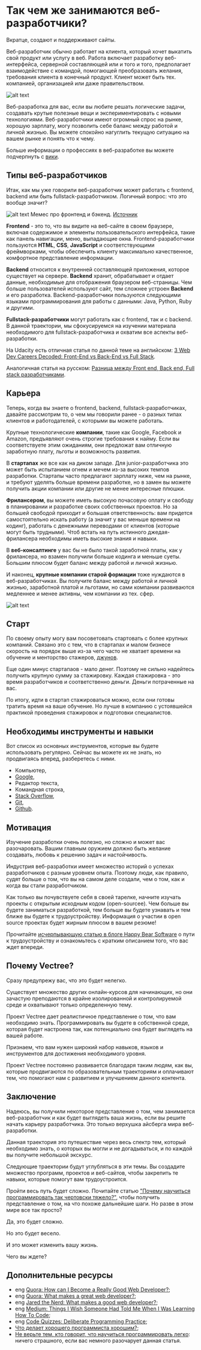 # Так чем же занимаются веб-разработчики?

Вкратце, создают и поддерживают сайты.

Веб-разработчик обычно работает на клиента, который хочет выкатить свой продукт или услугу в веб. Работа включает разработку веб-интерфейса, серверной составляющей или и того и того, предполагает взаимодействие с командой, помогающей преобразовать желания, требования клиента в конечный продукт. Клиент может быть тех. компанией, организацией или даже правительством.

![alt text](https://user-images.githubusercontent.com/4215285/55289854-8f11ee80-53d4-11e9-9a47-ef8a80e53df8.jpeg)

Веб-разработка для вас, если вы любите решать логические задачи, создавать крутые полезные вещи и экспериментировать с новыми технологиями. Веб-разработчики имеют огромный спрос на рынке, хорошую зарплату, могу позволить себе баланс между работой и личной жизнью. Вы можете спокойно нагуглить текущую ситуацию на вашем рынке и понять что к чему.

Больше информации о профессиях в веб-разработке вы можете подчерпнуть с [вики](https://ru.wikipedia.org/wiki/%D0%92%D0%B5%D0%B1-%D1%80%D0%B0%D0%B7%D1%80%D0%B0%D0%B1%D0%BE%D1%82%D0%BA%D0%B0).

## Типы веб-разработчиков

Итак, как мы уже говорили веб-разработчик может работать с frontend, backend или быть fullstack-разработчиком. Логичный вопрос: что это вообще значит?

![alt text](https://user-images.githubusercontent.com/4215285/55289904-0c3d6380-53d5-11e9-9996-3f64cbf5e4a7.png)
<span className="text-center">Мемес про фронтенд и бэкенд. [Источник](https://www.optimisthub.com/up/frontend-nedir.png?roistat_visit=7087046)</span>

**Frontend** - это то, что вы видите на веб-сайте в своем браузере, включая содержимое и элементы пользовательского интерфейса, такие как панель навигации, меню, выпадающие окна. Frontend-разработчики пользуются **HTML**, **CSS**, **JavaScript** и соответствующими фреймворками, чтобы обеспечить клиенту максимально качественное, комфортное представление информации.

**Backend** относится к внутренней составляющей приложения, которое существует на сервере. **Backend** хранит, обрабатывает и отдает данные, необходимые для отображения браузером веб-страницы. Чем больше пользователей используют сайт, тем сложнее устроен **Backend** и его разработка. Backend-разработчики пользуются следующими языками программирования для работы с данными: Java, Python, Ruby и другими.

**Fullstack-разработчики** могут работать как с frontend, так и с backend. В данной траектории, мы сфокусируемся на изучении материала необходимого для fullstack-разработчика и охватим все аспекты веб-разработки.

На Udacity есть отличная статья по данной теме <span class="btn-fill btn btn-xs btn-success">на английском</span>: [3 Web Dev Careers Decoded: Front-End vs Back-End vs Full Stack](http://blog.udacity.com/2014/12/front-end-vs-back-end-vs-full-stack-web-developers.html).

Аналогичная статья <span class="btn-fill btn btn-xs btn-warning">на русском</span>: [Разница между Front end, Back end, Full stack разработчиками](https://www.itrecruiter.ru/blog/difference).

## Карьера

Теперь, когда вы знаете о frontend, backend, fullstack-разработчиках, давайте рассмотрим то, о чем мы говорили ранее - о разных типах клиентов и работодателей, с которыми вы можете работать.

Крупные технологические **компании**, такие как Google, Facebook и Amazon, предъявляют очень строгие требования к найму. Если вы соответствуете этим ожиданиям, они предложат вам отличную заработную плату, льготы и возможность развития.

В **стартапах** же все как на диком западе. Для junior-разработчика это может быть испытанием огнем и мечем из-за высоких темпов разработки. Стартапы часто предлагают зарплату ниже, чем на рынке, и требуют уделять больше времени разработке, но в замен вы можете получить акции компании или другие не менее интересные плюшки.

**Фрилансером**, вы можете иметь высокую почасовую оплату и свободу в планировании и разработке своих собственных проектов. Но за большей свободой приходит и большая ответственность: вам придется самостоятельно искать работу (а значит у вас меньше времени на кодинг), работать с денежными переводами от клиентов (которые могут быть трудными). Чтоб встать на путь истинного джедая-фрилансера необходимы иметь высокие знания и навыки.

В **веб-консалтинге** у вас бы не было такой заработной платы, как у фрилансера, но взамен получили больше кодинга и меньше суеты. Большим плюсом будет баланс между работой и личной жизнью.

И наконец, **крупные компании старой формации** тоже нуждаются в веб-разработчиках. Вы получите баланс между работой и личной жизнью, заработной платой и льготами, но сами компании развиваются медленнее и менее активны, чем компании из тех. сфер.

![alt text](https://user-images.githubusercontent.com/4215285/55292594-7403a680-53f5-11e9-8133-20517df559ac.jpeg)

## Старт

По своему опыту могу вам посоветовать стартовать с более крупных компаний. Связано это с тем, что в стартапах и малом бизнесе скорость на порядок выше из-за чего часто не хватает времени на обучение и менторство стажеров, [джунов](https://habr.com/ru/post/201654/). 

Еще один минус стартапаов - мало денег. Поэтому не сильно надейтесь получить крупную сумму за стажировку. Каждая стажировка - это время разработчиков и соответственно деньги. Деньги потраченные на вас.

По итогу, идти в стартап стажироваться можно, если они готовы тратить время на ваше обучение. Но лучше в компанию с устоявшейся практикой проведения стажировок и подготовки специалистов.

## Необходимы инструменты и навыки

Вот список из основных инструментов, которые вы будете использовать регулярно. Сейчас вы можете их не знать, но продвигаясь вперед, разберетесь с ними.

- Компьютер,
- [Google](https://www.google.com/),
- Редактор текста,
- Командная строка,
- [Stack Overflow](http://stackoverflow.com/),
- [Git](https://git-scm.com/book/ru/v2),
- [Github](https://github.com/).

## Мотивация

Изучение разработки очень полезно, но сложно и может вас разочаровать. Вашим главным оружием должно быть желание создавать, любовь к решению задач и настойчивость.

Индустрия веб-разработки имеет множество историй о успехах разработчиков с разным уровнем опыта. Поэтому люди, как правило, судят больше о том, что вы на самом деле создали, чем о том, как и когда вы стали разработчиком.

Как только вы почувствуете себя в своей тарелке, начните изучать проекты с открытым исходным кодом (open-sourcee). Чем больше вы будете заниматься разработкой, тем больше вы будете узнавать и тем ближе вы будете к трудоустройству. Информация о участии в open source проектах будет жирным плюсом в вашем резюме!

Прочитайте [исчерпывающую статью в блоге Happy Bear Software](https://www.happybearsoftware.com/how-to-get-a-programmer-job) о пути к трудоустройству и ознакомьтесь с кратким описанием того, что вас ждет впереди.

## Почему Vectree?

Сразу предупрежу вас, что это будет нелегко.

Существует множество других онлайн-курсов для начинающих, но они зачастую преподаются в крайне изолированной и контролируемой среде и охватывают только определенную тему.

Проект Vectree дает реалистичное представление о том, что вам необходимо знать. Программировать вы будете в собственной среде, которая будет настроена так, как потенциально она будет выглядеть на вашей работе.

Признаем, что вам нужен широкий набор навыков, языков и инструментов для достижения необходимого уровня.

Проект Vectree постоянно развивается благодаря таким людям, как вы, которые продвигаются по образовательным траекториям и оплачивают тем, что помогают нам с развитием и улучшением данного контента.

## Заключение

Надеюсь, вы получили некоторое представление о том, чем занимается веб-разработчик и как будет выглядеть ваша жизнь, если вы решите начать карьеру разработчика. Это только верхушка айсберга мира веб-разработки.

Данная траектория это путешествие через весь спектр тем, который необходимо знать, о которых вы могли и не догадываться, и по каждой вы получите небольшой экскурс.

Следующие траектории будут углубляться в эти темы. Вы создадите множество программ, проектов и веб-сайтов, чтобы закрепить те навыки, которые помогут вам трудоустроится.

Пройти весь путь будет сложно. Почитайте статью ["Почему научиться программировать так чертовски тяжело?"](https://habr.com/ru/company/hexlet/blog/251411/), чтобы получить представление о том, на что похоже дальнейшие шаги. Но разве в этом мире все так просто?

Да, это будет сложно.

Но это будет весело.

И это может изменить вашу жизнь.

Чего вы ждете?

## Дополнительные ресурсы

* <span class="btn-fill btn btn-xs btn-success">eng</span> [Quora: How can I Become a Really Good Web Developer?](http://www.quora.com/Computer-Programming/How-can-I-become-a-really-good-Web-Developer-starting-from-now-at-age-20-before-age-25);
* <span class="btn-fill btn btn-xs btn-success">eng</span> [Quora: What makes a great web developer?](http://www.quora.com/What-makes-a-great-web-developer);
* <span class="btn-fill btn btn-xs btn-success">eng</span> [Jared the Nerd: What makes a good web developer?](http://jaredthenerd.com/2013/05/What-Makes-A-Good-Developer/);
* <span class="btn-fill btn btn-xs btn-success">eng</span> [Medium: Things I Wish Someone Had Told Me When I Was Learning How To Code](https://medium.com/learning-to-code/565fc9dcb329);
* <span class="btn-fill btn btn-xs btn-success">eng</span> [Code Quizzes: Deliberate Programming Practice](https://codequizzes.wordpress.com/2013/04/28/deliberate-programming-practice/);
* [Что делает хорошего программиста хорошим?](https://habr.com/ru/post/203574/);
* [Не верьте тем, кто говорит, что научиться программировать легко](https://ain.ua/2015/05/22/ne-verte-tem-kto-govorit-chto-nauchitsya-programmirovat-legko-priznaniya-insajdera/): ничего страшного, если вас немного разочарует данная статья.